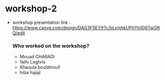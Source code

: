 # workshop-2

- workshop presentation link :
     https://www.canva.com/design/DAG3F0EY9Tc/bLymhkUPtiYhII06TwGftQ/edit

  ### Who worked on the workshop?
  - Mouad CHARADI
  - fathi Leghris
  - Khaoula boulahrouf
  - hiba hajaji
